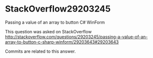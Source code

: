 # StackOverflow29203245
Passing a value of an array to button C# WinForm

This question was asked on StackOverflow
http://stackoverflow.com/questions/29203245/passing-a-value-of-an-array-to-button-c-sharp-winform/29203643#29203643

Commits are related to this answer.
